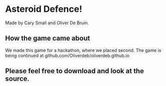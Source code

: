 # Asteroid Defence!
Made by Cary Small and Oliver De Bruin. 
## How the game came about
We  made this game for a hackathon, where we placed second. The game is being continued at github.com/Oliverdeb/oliverdeb.github.io
## Please feel free to download and look at the source.

